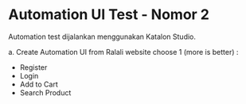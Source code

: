 # Automation UI Test - Nomor 2

Automation test dijalankan menggunakan Katalon Studio.

a. Create Automation UI from Ralali website choose 1 (more is better) :
- Register
- Login
- Add to Cart
- Search Product
